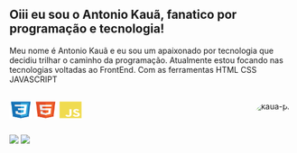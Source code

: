 ## Oiii eu sou o Antonio Kauã, fanatico por programação e tecnologia!

Meu nome é Antonio Kauã e eu sou um apaixonado por tecnologia que decidiu trilhar o caminho da programação. Atualmente estou focando nas tecnologias voltadas ao FrontEnd. Com as ferramentas HTML CSS JAVASCRIPT


<div style="display: inline_block"><br>
  <img align="center" alt="kaua-CSS" height="30" width="40" src="https://raw.githubusercontent.com/devicons/devicon/master/icons/css3/css3-original.svg">
  <img align="center" alt="kaua-HTML" height="30" width="40" src="https://raw.githubusercontent.com/devicons/devicon/master/icons/html5/html5-original.svg">
  <img align="center" alt="kaua-Js" height="30" width="40" src="https://raw.githubusercontent.com/devicons/devicon/master/icons/javascript/javascript-plain.svg">
  <img align="right" alt="kaua-pic" height="150" style="border-radius:50px;" src="https://static.vecteezy.com/ti/vetor-gratis/t2/3654555-k-letter-logo-icon-for-business-and-company-vetor.jpg">
</div>
  
  ##
 
<div> 
  <a href="https://instagram.com/rafaballerini" target="_blank"><img src="https://img.shields.io/badge/-Instagram-%23E4405F?style=for-the-badge&logo=instagram&logoColor=white" target="_blank"></a>
  <a href = "mailto:limaantonio@acad.ifam.edu.br"><img src="https://img.shields.io/badge/-Gmail-%23333?style=for-the-badge&logo=gmail&logoColor=white" target="_blank"></a>
  
</div>
